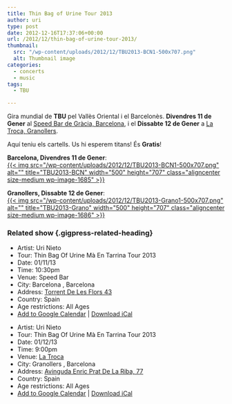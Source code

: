 ```yaml
---
title: Thin Bag of Urine Tour 2013
author: uri
type: post
date: 2012-12-16T17:37:06+00:00
url: /2012/12/thin-bag-of-urine-tour-2013/
thumbnail:
  src: "/wp-content/uploads/2012/12/TBU2013-BCN1-500x707.png"
  alt: Thumbnail image
categories:
  - concerts
  - music
tags:
  - TBU

---
```

Gira mundial de **TBU** pel Vallès Oriental i el Barcelonès. **Divendres 11 de Gener** al [Speed Bar de Gràcia, Barcelona][1], i el **Dissabte 12 de Gener** a [La Troca, Granollers][2].

Aquí teniu els cartells. Us hi esperem titans! És **Gratis**!

**Barcelona, Divendres 11 de Gener**:  
[{{< img src="/wp-content/uploads/2012/12/TBU2013-BCN1-500x707.png" alt="" title="TBU2013-BCN" width="500" height="707" class="aligncenter size-medium wp-image-1685" >}}][3]

**Granollers, Dissabte 12 de Gener**:  
[{{< img src="/wp-content/uploads/2012/12/TBU2013-Grano1-500x707.png" alt="" title="TBU2013-Grano" width="500" height="707" class="aligncenter size-medium wp-image-1686" >}}][4]

### Related show {.gigpress-related-heading}

<ul class="gigpress-related-show active">
  <li>
    <span class="gigpress-related-label">Artist:</span> <span class="gigpress-related-item">Uri Nieto</span>
  </li>
  <li>
    <span class="gigpress-related-label">Tour:</span> <span class="gigpress-related-item">Thin Bag Of Urine Mà En Tarrina Tour 2013</span>
  </li>
  <li>
    <span class="gigpress-related-label">Date:</span> <span class="gigpress-related-item">01/11/13 </span>
  </li>
  <li>
    <span class="gigpress-related-label">Time:</span> <span class="gigpress-related-item">10:30pm</span>
  </li>
  <li>
    <span class="gigpress-related-label">Venue:</span> <span class="gigpress-show-related">Speed Bar</span>
  </li>
  <li>
    <span class="gigpress-related-label">City:</span> <span class="gigpress-related-item">Barcelona , Barcelona </span>
  </li>
  <li>
    <span class="gigpress-related-label">Address:</span> <span class="gigpress-related-item"><a href="https://maps.google.com/maps?&q=Torrent+De+Les+Flors+43,Barcelona,Barcelona,08024,ES" class="gigpress-address">Torrent De Les Flors 43</a></span>
  </li>
  <li>
    <span class="gigpress-related-label">Country:</span> <span class="gigpress-related-item">Spain</span>
  </li>
  <li>
    <span class="gigpress-related-label">Age restrictions:</span> <span class="gigpress-related-item">All Ages</span>
  </li>
  <li>
    <a href="https://www.google.com/calendar/event?action=TEMPLATE&text=Uri+Nieto+at+Speed+Bar&dates=20130112T033000Z/20130112T033000Z&sprop=website:http%3A%2F%2Furinieto.com&sprop=name:Uri+Nieto&location=Speed+Bar%2C+Torrent+De+Les+Flors+43%2C+Barcelona%2C+ES&details=Tour%3A+Thin+Bag+Of+Urine+M%C3%A0+En+Tarrina+Tour+2013.+All+Ages&trp=true;">Add to Google Calendar</a> | <a href="/?feed=gigpress-ical&show_id=8">Download iCal</a>
  </li>
</ul>

<ul class="gigpress-related-show active">
  <li>
    <span class="gigpress-related-label">Artist:</span> <span class="gigpress-related-item">Uri Nieto</span>
  </li>
  <li>
    <span class="gigpress-related-label">Tour:</span> <span class="gigpress-related-item">Thin Bag Of Urine Mà En Tarrina Tour 2013</span>
  </li>
  <li>
    <span class="gigpress-related-label">Date:</span> <span class="gigpress-related-item">01/12/13 </span>
  </li>
  <li>
    <span class="gigpress-related-label">Time:</span> <span class="gigpress-related-item">9:00pm</span>
  </li>
  <li>
    <span class="gigpress-related-label">Venue:</span> <span class="gigpress-show-related"><a href="https://www.doblevia.coop/projectes/projecte.php?dv_id_projecte=33">La Troca</a></span>
  </li>
  <li>
    <span class="gigpress-related-label">City:</span> <span class="gigpress-related-item">Granollers , Barcelona </span>
  </li>
  <li>
    <span class="gigpress-related-label">Address:</span> <span class="gigpress-related-item"><a href="https://maps.google.com/maps?&q=Avinguda+Enric+Prat+De+La+Riba%2C+77,Granollers,Barcelona,08401,ES" class="gigpress-address">Avinguda Enric Prat De La Riba, 77</a></span>
  </li>
  <li>
    <span class="gigpress-related-label">Country:</span> <span class="gigpress-related-item">Spain</span>
  </li>
  <li>
    <span class="gigpress-related-label">Age restrictions:</span> <span class="gigpress-related-item">All Ages</span>
  </li>
  <li>
    <a href="https://www.google.com/calendar/event?action=TEMPLATE&text=Uri+Nieto+at+La+Troca&dates=20130113T020000Z/20130113T020000Z&sprop=website:http%3A%2F%2Furinieto.com&sprop=name:Uri+Nieto&location=La+Troca%2C+Avinguda+Enric+Prat+De+La+Riba%2C+77%2C+Granollers%2C+ES&details=Tour%3A+Thin+Bag+Of+Urine+M%C3%A0+En+Tarrina+Tour+2013.+All+Ages&trp=true;">Add to Google Calendar</a> | <a href="/?feed=gigpress-ical&show_id=9">Download iCal</a>
  </li>
</ul>

 [1]: https://maps.google.com/maps?q=Torrent+De+Les+Flors+43,+Barcelona&hnear=Carrer+Torrent+de+les+Flors,+43,+08024+Barcelona,+Spain&gl=us&t=h&z=16
 [2]: https://maps.google.com/maps?q=Avinguda+Enric+Prat+de+la+Riba,+77,+Granollers,+Spain&hl=en&sll=37.0625,-95.677068&sspn=56.375007,109.863281&oq=Enric+Prat+de+la+Riba+77,+Granollers,+S&t=h&hnear=Avinguda+Enric+Prat+de+la+Riba,+77,+08401+Granollers,+Barcelona,+Spain&z=17
 [3]: /wp-content/uploads/2012/12/TBU2013-BCN1.png
 [4]: /wp-content/uploads/2012/12/TBU2013-Grano1.png